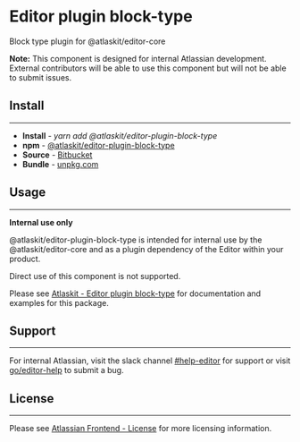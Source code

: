 # Editor plugin block-type

Block type plugin for @atlaskit/editor-core

**Note:** This component is designed for internal Atlassian development.
External contributors will be able to use this component but will not be able to submit issues.

## Install
---
- **Install** - *yarn add @atlaskit/editor-plugin-block-type*
- **npm** - [@atlaskit/editor-plugin-block-type](https://www.npmjs.com/package/@atlaskit/editor-plugin-block-type)
- **Source** - [Bitbucket](https://bitbucket.org/atlassian/atlassian-frontend/src/master/packages/editor/editor-plugin-block-type)
- **Bundle** - [unpkg.com](https://unpkg.com/@atlaskit/editor-plugin-block-type/dist/)

## Usage
---
**Internal use only**

@atlaskit/editor-plugin-block-type is intended for internal use by the @atlaskit/editor-core and as a plugin dependency of the Editor within your product.

Direct use of this component is not supported.

Please see [Atlaskit - Editor plugin block-type](https://atlaskit.atlassian.com/packages/editor/editor-plugin-block-type) for documentation and examples for this package.

## Support
---
For internal Atlassian, visit the slack channel [#help-editor](https://atlassian.slack.com/archives/CFG3PSQ9E) for support or visit [go/editor-help](https://go/editor-help) to submit a bug.

## License
---
 Please see [Atlassian Frontend - License](https://developer.atlassian.com/cloud/framework/atlassian-frontend/#license) for more licensing information.

